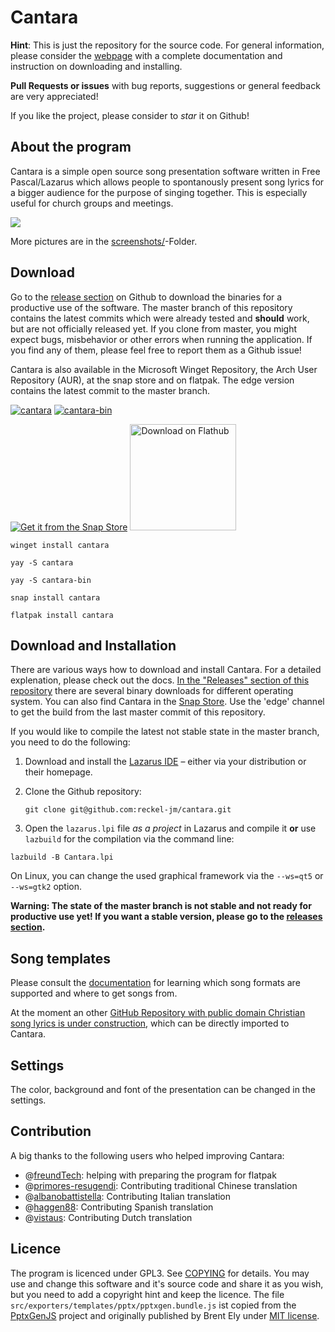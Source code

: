 # Cantara

**Hint**: This is just the repository for the source code. For general information, please consider the [webpage](https://cantara.app) with a complete documentation and instruction on downloading and installing.

**Pull Requests or issues** with bug reports, suggestions or general feedback are very appreciated!

If you like the project, please consider to *star* it on Github!

## About the program
Cantara is a simple open source song presentation software written in Free Pascal/Lazarus which allows people to spontanously present song lyrics for a bigger audience for the purpose of singing together. This is especially useful for church groups and meetings. 

![](screenshots/cantara1.png)

More pictures are in the [screenshots/](screenshots/)-Folder.

## Download
Go to the [release section](https://github.com/reckel-jm/cantara/releases/) on Github to download the binaries for a productive use of the software.
The master branch of this repository contains the latest commits which were already tested and **should** work, but are not officially released yet. If you clone from master, you might expect bugs, misbehavior or other errors when running the application. If you find any of them, please feel free to report them as a Github issue!

Cantara is also available in the Microsoft Winget Repository, the Arch User Repository (AUR), at the snap store and on flatpak. The edge version contains the latest commit to the master branch.

[![cantara](https://img.shields.io/aur/version/cantara?color=1793d1&label=cantara&logo=arch-linux&style=for-the-badge)](https://aur.archlinux.org/packages/cantara/)
[![cantara-bin](https://img.shields.io/aur/version/cantara-bin?color=1793d1&label=cantara-bin&logo=arch-linux&style=for-the-badge)](https://aur.archlinux.org/packages/cantara-bin/)

[![Get it from the Snap Store](https://snapcraft.io/static/images/badges/en/snap-store-black.svg)](https://snapcraft.io/cantara)
<a href='https://flathub.org/apps/details/app.cantara.Cantara'><img width='170' alt='Download on Flathub' src='https://flathub.org/assets/badges/flathub-badge-en.png'/></a>

```
winget install cantara
```
```
yay -S cantara
```
```
yay -S cantara-bin
```
```
snap install cantara
```
```
flatpak install cantara
```

## Download and Installation

There are various ways how to download and install Cantara. For a detailed explenation, please check out the docs. [In the "Releases" section of this repository](https://github.com/reckel-jm/cantara/releases) there are several binary downloads for different operating system. You can also find Cantara in the [Snap Store](https://snapcraft.io/cantara). Use the 'edge' channel to get the build from the last master commit of this repository.

If you would like to compile the latest not stable state in the master branch, you need to do the following:

 1. Download and install the [Lazarus IDE](https://www.lazarus-ide.org) – either via your distribution or their homepage.
 2. Clone the Github repository:

    `git clone git@github.com:reckel-jm/cantara.git`

 3. Open the `lazarus.lpi` file *as a project* in Lazarus and compile it **or** use `lazbuild` for the compilation via the command line:

   `lazbuild -B Cantara.lpi`

On Linux, you can change the used graphical framework via the `--ws=qt5` or `--ws=gtk2` option.

**Warning: The state of the master branch is not stable and not ready for productive use yet! If you want a stable version, please go to the [releases section](releases/).**

## Song templates
Please consult the [documentation](https://www.cantara.app/tutorial/where-to-get-the-songs/) for learning which song formats are supported and where to get songs from.

At the moment an other [GitHub Repository with public domain Christian song lyrics is under construction](https://github.com/reckel-jm/cantara_songrepo), which can be directly imported to Cantara.

## Settings
The color, background and font of the presentation can be changed in the settings.

## Contribution

A big thanks to the following users who helped improving Cantara:

* @[freundTech](https://github.com/freundTech): helping with preparing the program for flatpak
* @[primores-resugendi](https://github.com/primores-resugendi): Contributing traditional Chinese translation
* @[albanobattistella](https://github.com/albanobattistella): Contributing Italian translation
* @[haggen88](https://github.com/haggen88): Contributing Spanish translation
* @[vistaus](https://github.com/Vistaus): Contributing Dutch translation

## Licence
The program is licenced under GPL3. See [COPYING](https://github.com/reckel-jm/cantara/blob/master/COPYING) for details. You may use and change this software and it's source code and share it as you wish, but you need to add a copyright hint and keep the licence.
The file `src/exporters/templates/pptx/pptxgen.bundle.js` ist copied from the [PptxGenJS](https://github.com/gitbrent/PptxGenJS/) project and originally published by Brent Ely under [MIT license](https://github.com/gitbrent/PptxGenJS/blob/master/LICENSE).
